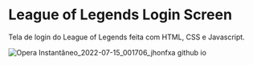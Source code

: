 # League of Legends Login Screen
Tela de login do League of Legends feita com HTML, CSS e Javascript.


![Opera Instantâneo_2022-07-15_001706_jhonfxa github io](https://user-images.githubusercontent.com/101012380/179143367-caae591d-d966-4827-bd0b-9fe15d1731df.png)
